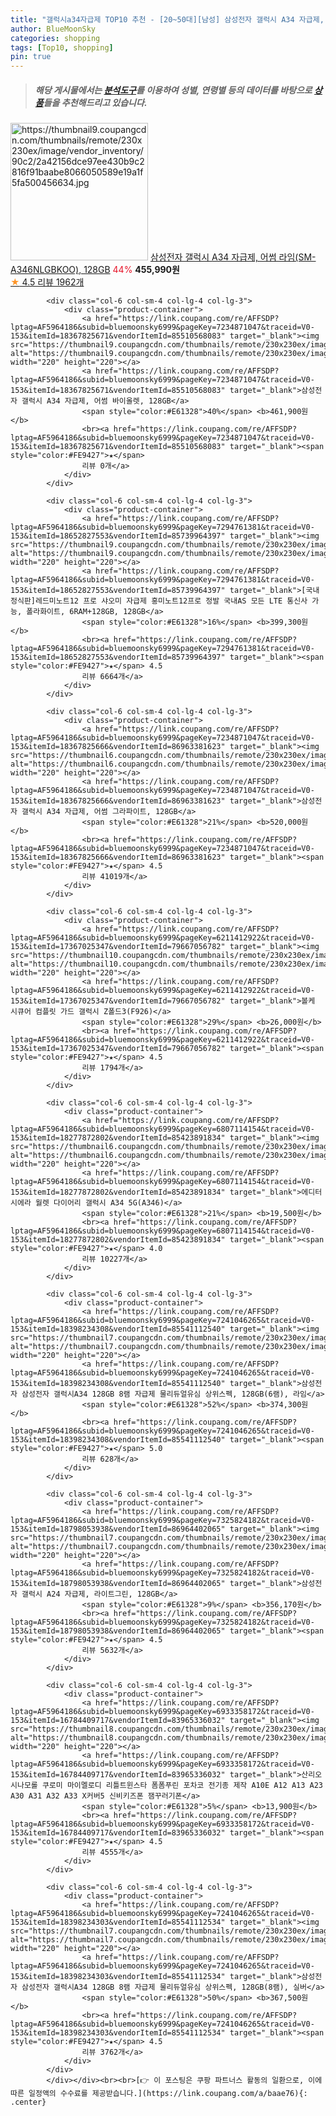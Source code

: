 ```yaml
---
title: "갤럭시a34자급제 TOP10 추천 - [20~50대][남성] 삼성전자 갤럭시 A34 자급제, 어썸 라임(SM-A346NLGBKOO), 128GB"
author: BlueMoonSky
categories: shopping
tags: [Top10, shopping]
pin: true
---
```


> ##### 해당 게시물에서는 [**분석도구**](https://itemscout.io/)를 이용하여 **성별**, **연령별** 등의 데이터를 바탕으로 [**상품**](https://link.coupang.com/a/baae76)들을 추천해드리고 있습니다.
<div class="container"><div class="row">
            <div class="col-6 col-sm-4 col-lg-4 col-lg-3">
                <div class="product-container">
                    <a href="https://link.coupang.com/re/AFFSDP?lptag=AF5964186&subid=bluemoonsky6999&pageKey=7234871047&traceid=V0-153&itemId=18367825677&vendorItemId=85510568067" target="_blank"><img src="https://thumbnail9.coupangcdn.com/thumbnails/remote/230x230ex/image/vendor_inventory/90c2/2a42156dce97ee430b9c2816f91baabe8066050589e19a1f5fa500456634.jpg" alt="https://thumbnail9.coupangcdn.com/thumbnails/remote/230x230ex/image/vendor_inventory/90c2/2a42156dce97ee430b9c2816f91baabe8066050589e19a1f5fa500456634.jpg" width="220" height="220"></a>
                    <a href="https://link.coupang.com/re/AFFSDP?lptag=AF5964186&subid=bluemoonsky6999&pageKey=7234871047&traceid=V0-153&itemId=18367825677&vendorItemId=85510568067" target="_blank">삼성전자 갤럭시 A34 자급제, 어썸 라임(SM-A346NLGBKOO), 128GB</a>
                    <span style="color:#E61328">44%</span> <b>455,990원</b>
                    <br><a href="https://link.coupang.com/re/AFFSDP?lptag=AF5964186&subid=bluemoonsky6999&pageKey=7234871047&traceid=V0-153&itemId=18367825677&vendorItemId=85510568067" target="_blank"><span style="color:#FE9427">★</span> 4.5
                    리뷰 1962개</a>
                </div>
            </div>
            
            <div class="col-6 col-sm-4 col-lg-4 col-lg-3">
                <div class="product-container">
                    <a href="https://link.coupang.com/re/AFFSDP?lptag=AF5964186&subid=bluemoonsky6999&pageKey=7234871047&traceid=V0-153&itemId=18367825671&vendorItemId=85510568083" target="_blank"><img src="https://thumbnail9.coupangcdn.com/thumbnails/remote/230x230ex/image/vendor_inventory/90c2/2a42156dce97ee430b9c2816f91baabe8066050589e19a1f5fa500456634.jpg" alt="https://thumbnail9.coupangcdn.com/thumbnails/remote/230x230ex/image/vendor_inventory/90c2/2a42156dce97ee430b9c2816f91baabe8066050589e19a1f5fa500456634.jpg" width="220" height="220"></a>
                    <a href="https://link.coupang.com/re/AFFSDP?lptag=AF5964186&subid=bluemoonsky6999&pageKey=7234871047&traceid=V0-153&itemId=18367825671&vendorItemId=85510568083" target="_blank">삼성전자 갤럭시 A34 자급제, 어썸 바이올렛, 128GB</a>
                    <span style="color:#E61328">40%</span> <b>461,900원</b>
                    <br><a href="https://link.coupang.com/re/AFFSDP?lptag=AF5964186&subid=bluemoonsky6999&pageKey=7234871047&traceid=V0-153&itemId=18367825671&vendorItemId=85510568083" target="_blank"><span style="color:#FE9427">★</span> 
                    리뷰 0개</a>
                </div>
            </div>
            
            <div class="col-6 col-sm-4 col-lg-4 col-lg-3">
                <div class="product-container">
                    <a href="https://link.coupang.com/re/AFFSDP?lptag=AF5964186&subid=bluemoonsky6999&pageKey=7294761381&traceid=V0-153&itemId=18652827553&vendorItemId=85739964397" target="_blank"><img src="https://thumbnail9.coupangcdn.com/thumbnails/remote/230x230ex/image/vendor_inventory/42cf/1b6870d6ed7cd7d9d5c01e38431f84b30bff889f8a4f87642d2b082ddba5.jpg" alt="https://thumbnail9.coupangcdn.com/thumbnails/remote/230x230ex/image/vendor_inventory/42cf/1b6870d6ed7cd7d9d5c01e38431f84b30bff889f8a4f87642d2b082ddba5.jpg" width="220" height="220"></a>
                    <a href="https://link.coupang.com/re/AFFSDP?lptag=AF5964186&subid=bluemoonsky6999&pageKey=7294761381&traceid=V0-153&itemId=18652827553&vendorItemId=85739964397" target="_blank">[국내정식판]레드미노트12 프로 샤오미 자급제 홍미노트12프로 정발 국내AS 모든 LTE 통신사 가능, 폴라화이트, 6RAM+128GB, 128GB</a>
                    <span style="color:#E61328">16%</span> <b>399,300원</b>
                    <br><a href="https://link.coupang.com/re/AFFSDP?lptag=AF5964186&subid=bluemoonsky6999&pageKey=7294761381&traceid=V0-153&itemId=18652827553&vendorItemId=85739964397" target="_blank"><span style="color:#FE9427">★</span> 4.5
                    리뷰 6664개</a>
                </div>
            </div>
            
            <div class="col-6 col-sm-4 col-lg-4 col-lg-3">
                <div class="product-container">
                    <a href="https://link.coupang.com/re/AFFSDP?lptag=AF5964186&subid=bluemoonsky6999&pageKey=7234871047&traceid=V0-153&itemId=18367825666&vendorItemId=86963381623" target="_blank"><img src="https://thumbnail6.coupangcdn.com/thumbnails/remote/230x230ex/image/vendor_inventory/33f4/23872c82658cff041f4458e55bcaf67bdda952c3d0015117d7cc1dad808c.png" alt="https://thumbnail6.coupangcdn.com/thumbnails/remote/230x230ex/image/vendor_inventory/33f4/23872c82658cff041f4458e55bcaf67bdda952c3d0015117d7cc1dad808c.png" width="220" height="220"></a>
                    <a href="https://link.coupang.com/re/AFFSDP?lptag=AF5964186&subid=bluemoonsky6999&pageKey=7234871047&traceid=V0-153&itemId=18367825666&vendorItemId=86963381623" target="_blank">삼성전자 갤럭시 A34 자급제, 어썸 그라파이트, 128GB</a>
                    <span style="color:#E61328">21%</span> <b>520,000원</b>
                    <br><a href="https://link.coupang.com/re/AFFSDP?lptag=AF5964186&subid=bluemoonsky6999&pageKey=7234871047&traceid=V0-153&itemId=18367825666&vendorItemId=86963381623" target="_blank"><span style="color:#FE9427">★</span> 4.5
                    리뷰 41019개</a>
                </div>
            </div>
            
            <div class="col-6 col-sm-4 col-lg-4 col-lg-3">
                <div class="product-container">
                    <a href="https://link.coupang.com/re/AFFSDP?lptag=AF5964186&subid=bluemoonsky6999&pageKey=6211412922&traceid=V0-153&itemId=17367025347&vendorItemId=79667056782" target="_blank"><img src="https://thumbnail10.coupangcdn.com/thumbnails/remote/230x230ex/image/vendor_inventory/4777/df0b16862a9086eb931e77568d963c7e064f51ecaf426bb31951e76c81c5.jpg" alt="https://thumbnail10.coupangcdn.com/thumbnails/remote/230x230ex/image/vendor_inventory/4777/df0b16862a9086eb931e77568d963c7e064f51ecaf426bb31951e76c81c5.jpg" width="220" height="220"></a>
                    <a href="https://link.coupang.com/re/AFFSDP?lptag=AF5964186&subid=bluemoonsky6999&pageKey=6211412922&traceid=V0-153&itemId=17367025347&vendorItemId=79667056782" target="_blank">볼케 시큐어 컴플릿 가드 갤럭시 Z폴드3(F926)</a>
                    <span style="color:#E61328">29%</span> <b>26,000원</b>
                    <br><a href="https://link.coupang.com/re/AFFSDP?lptag=AF5964186&subid=bluemoonsky6999&pageKey=6211412922&traceid=V0-153&itemId=17367025347&vendorItemId=79667056782" target="_blank"><span style="color:#FE9427">★</span> 4.5
                    리뷰 1794개</a>
                </div>
            </div>
            
            <div class="col-6 col-sm-4 col-lg-4 col-lg-3">
                <div class="product-container">
                    <a href="https://link.coupang.com/re/AFFSDP?lptag=AF5964186&subid=bluemoonsky6999&pageKey=6807114154&traceid=V0-153&itemId=18277872802&vendorItemId=85423891834" target="_blank"><img src="https://thumbnail6.coupangcdn.com/thumbnails/remote/230x230ex/image/vendor_inventory/5065/2c27a8493655bd286db1ea11df7e548e00af4d7334a6991bf6436293988f.jpg" alt="https://thumbnail6.coupangcdn.com/thumbnails/remote/230x230ex/image/vendor_inventory/5065/2c27a8493655bd286db1ea11df7e548e00af4d7334a6991bf6436293988f.jpg" width="220" height="220"></a>
                    <a href="https://link.coupang.com/re/AFFSDP?lptag=AF5964186&subid=bluemoonsky6999&pageKey=6807114154&traceid=V0-153&itemId=18277872802&vendorItemId=85423891834" target="_blank">에디터 시에라 월렛 다이어리 갤럭시 A34 5G(A346)</a>
                    <span style="color:#E61328">21%</span> <b>19,500원</b>
                    <br><a href="https://link.coupang.com/re/AFFSDP?lptag=AF5964186&subid=bluemoonsky6999&pageKey=6807114154&traceid=V0-153&itemId=18277872802&vendorItemId=85423891834" target="_blank"><span style="color:#FE9427">★</span> 4.0
                    리뷰 10227개</a>
                </div>
            </div>
            
            <div class="col-6 col-sm-4 col-lg-4 col-lg-3">
                <div class="product-container">
                    <a href="https://link.coupang.com/re/AFFSDP?lptag=AF5964186&subid=bluemoonsky6999&pageKey=7241046265&traceid=V0-153&itemId=18398234308&vendorItemId=85541112540" target="_blank"><img src="https://thumbnail7.coupangcdn.com/thumbnails/remote/230x230ex/image/vendor_inventory/37b7/2ed3e2cf2817b59adf1807db937883beb0826f9f67f503c1246f9f19b05d.jpg" alt="https://thumbnail7.coupangcdn.com/thumbnails/remote/230x230ex/image/vendor_inventory/37b7/2ed3e2cf2817b59adf1807db937883beb0826f9f67f503c1246f9f19b05d.jpg" width="220" height="220"></a>
                    <a href="https://link.coupang.com/re/AFFSDP?lptag=AF5964186&subid=bluemoonsky6999&pageKey=7241046265&traceid=V0-153&itemId=18398234308&vendorItemId=85541112540" target="_blank">삼성전자 삼성전자 갤럭시A34 128GB 8램 자급제 물리듀얼유심 상위스펙, 128GB(6램), 라임</a>
                    <span style="color:#E61328">52%</span> <b>374,300원</b>
                    <br><a href="https://link.coupang.com/re/AFFSDP?lptag=AF5964186&subid=bluemoonsky6999&pageKey=7241046265&traceid=V0-153&itemId=18398234308&vendorItemId=85541112540" target="_blank"><span style="color:#FE9427">★</span> 5.0
                    리뷰 628개</a>
                </div>
            </div>
            
            <div class="col-6 col-sm-4 col-lg-4 col-lg-3">
                <div class="product-container">
                    <a href="https://link.coupang.com/re/AFFSDP?lptag=AF5964186&subid=bluemoonsky6999&pageKey=7325824182&traceid=V0-153&itemId=18798053938&vendorItemId=86964402065" target="_blank"><img src="https://thumbnail7.coupangcdn.com/thumbnails/remote/230x230ex/image/vendor_inventory/4fad/66cb1f575ce1b1d051fcf9c8343b64970c3e1204e5f95076e905add62751.jpg" alt="https://thumbnail7.coupangcdn.com/thumbnails/remote/230x230ex/image/vendor_inventory/4fad/66cb1f575ce1b1d051fcf9c8343b64970c3e1204e5f95076e905add62751.jpg" width="220" height="220"></a>
                    <a href="https://link.coupang.com/re/AFFSDP?lptag=AF5964186&subid=bluemoonsky6999&pageKey=7325824182&traceid=V0-153&itemId=18798053938&vendorItemId=86964402065" target="_blank">삼성전자 갤럭시 A24 자급제, 라이트그린, 128GB</a>
                    <span style="color:#E61328">9%</span> <b>356,170원</b>
                    <br><a href="https://link.coupang.com/re/AFFSDP?lptag=AF5964186&subid=bluemoonsky6999&pageKey=7325824182&traceid=V0-153&itemId=18798053938&vendorItemId=86964402065" target="_blank"><span style="color:#FE9427">★</span> 4.5
                    리뷰 5632개</a>
                </div>
            </div>
            
            <div class="col-6 col-sm-4 col-lg-4 col-lg-3">
                <div class="product-container">
                    <a href="https://link.coupang.com/re/AFFSDP?lptag=AF5964186&subid=bluemoonsky6999&pageKey=6933358172&traceid=V0-153&itemId=16784409717&vendorItemId=83965336032" target="_blank"><img src="https://thumbnail8.coupangcdn.com/thumbnails/remote/230x230ex/image/vendor_inventory/83c2/c81ffce5dd7b43c4b24f18eacff8028a507337cf232063335dfb8f3309a7.jpg" alt="https://thumbnail8.coupangcdn.com/thumbnails/remote/230x230ex/image/vendor_inventory/83c2/c81ffce5dd7b43c4b24f18eacff8028a507337cf232063335dfb8f3309a7.jpg" width="220" height="220"></a>
                    <a href="https://link.coupang.com/re/AFFSDP?lptag=AF5964186&subid=bluemoonsky6999&pageKey=6933358172&traceid=V0-153&itemId=16784409717&vendorItemId=83965336032" target="_blank">산리오 시나모롤 쿠로미 마이멜로디 리틀트윈스타 폼폼푸린 포차코 전기종 제작 A10E A12 A13 A23 A30 A31 A32 A33 X커버5 신비키즈폰 잼꾸러기폰</a>
                    <span style="color:#E61328">5%</span> <b>13,900원</b>
                    <br><a href="https://link.coupang.com/re/AFFSDP?lptag=AF5964186&subid=bluemoonsky6999&pageKey=6933358172&traceid=V0-153&itemId=16784409717&vendorItemId=83965336032" target="_blank"><span style="color:#FE9427">★</span> 4.5
                    리뷰 4555개</a>
                </div>
            </div>
            
            <div class="col-6 col-sm-4 col-lg-4 col-lg-3">
                <div class="product-container">
                    <a href="https://link.coupang.com/re/AFFSDP?lptag=AF5964186&subid=bluemoonsky6999&pageKey=7241046265&traceid=V0-153&itemId=18398234303&vendorItemId=85541112534" target="_blank"><img src="https://thumbnail7.coupangcdn.com/thumbnails/remote/230x230ex/image/vendor_inventory/37b7/2ed3e2cf2817b59adf1807db937883beb0826f9f67f503c1246f9f19b05d.jpg" alt="https://thumbnail7.coupangcdn.com/thumbnails/remote/230x230ex/image/vendor_inventory/37b7/2ed3e2cf2817b59adf1807db937883beb0826f9f67f503c1246f9f19b05d.jpg" width="220" height="220"></a>
                    <a href="https://link.coupang.com/re/AFFSDP?lptag=AF5964186&subid=bluemoonsky6999&pageKey=7241046265&traceid=V0-153&itemId=18398234303&vendorItemId=85541112534" target="_blank">삼성전자 삼성전자 갤럭시A34 128GB 8램 자급제 물리듀얼유심 상위스펙, 128GB(8램), 실버</a>
                    <span style="color:#E61328">50%</span> <b>367,500원</b>
                    <br><a href="https://link.coupang.com/re/AFFSDP?lptag=AF5964186&subid=bluemoonsky6999&pageKey=7241046265&traceid=V0-153&itemId=18398234303&vendorItemId=85541112534" target="_blank"><span style="color:#FE9427">★</span> 4.5
                    리뷰 3762개</a>
                </div>
            </div>
            </div></div><br><br>[👉 이 포스팅은 쿠팡 파트너스 활동의 일환으로, 이에 따른 일정액의 수수료를 제공받습니다.](https://link.coupang.com/a/baae76){: .center}